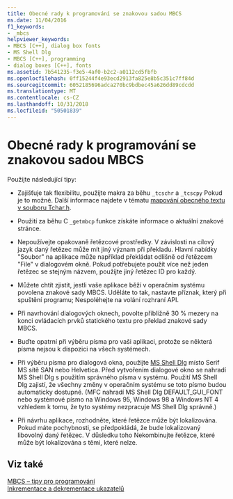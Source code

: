 ```yaml
---
title: Obecné rady k programování se znakovou sadou MBCS
ms.date: 11/04/2016
f1_keywords:
- _mbcs
helpviewer_keywords:
- MBCS [C++], dialog box fonts
- MS Shell Dlg
- MBCS [C++], programming
- dialog boxes [C++], fonts
ms.assetid: 7b541235-f3e5-4af0-b2c2-a0112cd5fbfb
ms.openlocfilehash: 0ff15244f4e93ecd2913fa825e8b5c351c7ff84d
ms.sourcegitcommit: 6052185696adca270bc9bdbec45a626dd89cdcdd
ms.translationtype: MT
ms.contentlocale: cs-CZ
ms.lasthandoff: 10/31/2018
ms.locfileid: "50501839"
---
```

# <a name="general-mbcs-programming-advice"></a>Obecné rady k programování se znakovou sadou MBCS

Použijte následující tipy:

- Zajišťuje tak flexibilitu, použijte makra za běhu `_tcschr` a `_tcscpy` Pokud je to možné. Další informace najdete v tématu [mapování obecného textu v souboru Tchar.h](../text/generic-text-mappings-in-tchar-h.md).

- Použití za běhu C `_getmbcp` funkce získáte informace o aktuální znakové stránce.

- Nepoužívejte opakovaně řetězcové prostředky. V závislosti na cílový jazyk daný řetězec může mít jiný význam při překladu. Hlavní nabídky "Soubor" na aplikace může například překládat odlišně od řetězcem "File" v dialogovém okně. Pokud potřebujete použít více než jeden řetězec se stejným názvem, použijte jiný řetězec ID pro každý.

- Můžete chtít zjistit, jestli vaše aplikace běží v operačním systému povolena znakové sady MBCS. Uděláte to tak, nastavte příznak, který při spuštění programu; Nespoléhejte na volání rozhraní API.

- Při navrhování dialogových oknech, povolte přibližně 30 % mezery na konci ovládacích prvků statického textu pro překlad znakové sady MBCS.

- Buďte opatrní při výběru písma pro vaši aplikaci, protože se některá písma nejsou k dispozici na všech systémech.

- Při výběru písma pro dialogová okna, použijte [MS Shell Dlg](/windows/desktop/Intl/using-ms-shell-dlg-and-ms-shell-dlg-2) místo Serif MS sítě SAN nebo Helvetica. Před vytvořením dialogové okno se nahradí MS Shell Dlg s použitím správného písma v systému. Použití MS Shell Dlg zajistí, že všechny změny v operačním systému se toto písmo budou automaticky dostupné. (MFC nahradí MS Shell Dlg DEFAULT_GUI_FONT nebo systémové písmo na Windows 95, Windows 98 a Windows NT 4 vzhledem k tomu, že tyto systémy nezpracuje MS Shell Dlg správně.)

- Při návrhu aplikace, rozhodněte, které řetězce může být lokalizována. Pokud máte pochybnosti, se předpokládá, že bude lokalizovaný libovolný daný řetězec. V důsledku toho Nekombinujte řetězce, které může být lokalizována s těmi, které nelze.

## <a name="see-also"></a>Viz také

[MBCS – tipy pro programování](../text/mbcs-programming-tips.md)<br/>
[Inkrementace a dekrementace ukazatelů](../text/incrementing-and-decrementing-pointers.md)